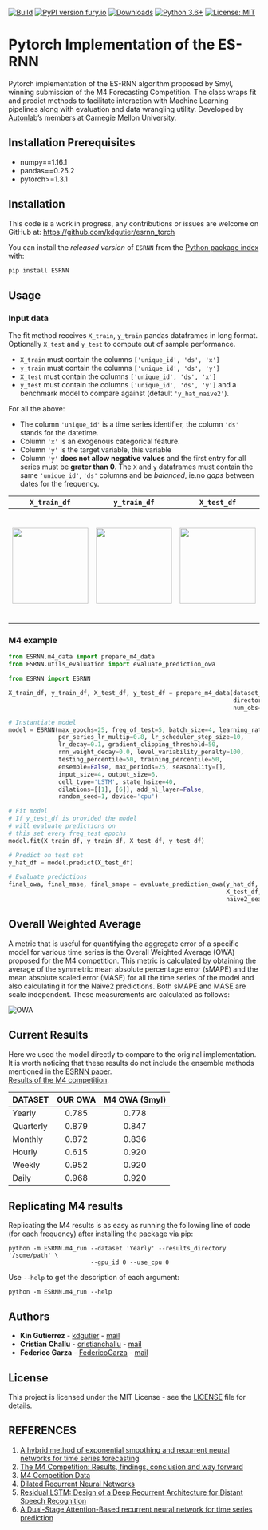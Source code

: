 [![Build](https://github.com/kdgutier/esrnn_torch/workflows/Python%20package/badge.svg?branch=pip)](https://github.com/kdgutier/esrnn_torch/tree/pip)
[![PyPI version fury.io](https://badge.fury.io/py/ESRNN.svg)](https://pypi.python.org/pypi/ESRNN/)
[![Downloads](https://pepy.tech/badge/esrnn)](https://pepy.tech/project/esrnn)
[![Python 3.6+](https://img.shields.io/badge/python-3.6+-blue.svg)](https://www.python.org/downloads/release/python-360+/)
[![License: MIT](https://img.shields.io/badge/License-MIT-green.svg)](https://github.com/kdgutier/esrnn_torch/blob/master/LICENSE)


# Pytorch Implementation of the ES-RNN
Pytorch implementation of the ES-RNN algorithm proposed by Smyl, winning submission of the M4 Forecasting Competition. The class wraps fit and predict methods to facilitate interaction with Machine Learning pipelines along with evaluation and data wrangling utility. Developed by [Autonlab](https://www.autonlab.org/)’s members at Carnegie Mellon University.

## Installation Prerequisites
* numpy==1.16.1
* pandas==0.25.2
* pytorch>=1.3.1

## Installation

This code is a work in progress, any contributions or issues are welcome on
GitHub at: https://github.com/kdgutier/esrnn_torch

You can install the *released version* of `ESRNN` from the [Python package index](https://pypi.org) with:

```python
pip install ESRNN
```

## Usage

### Input data

The fit method receives `X_train`, `y_train` pandas dataframes in long format. Optionally `X_test` and `y_test` to compute out of sample performance.
- `X_train` must contain the columns `['unique_id', 'ds', 'x']`
- `y_train` must contain the columns `['unique_id', 'ds', 'y']`
- `X_test` must contain the columns `['unique_id', 'ds', 'x']`
- `y_test` must contain the columns `['unique_id', 'ds', 'y']` and a benchmark model to compare against  (default `'y_hat_naive2'`).

For all the above:
- The column `'unique_id'` is a time series identifier, the column `'ds'` stands for the datetime.
- Column `'x'` is an exogenous categorical feature.
- Column `'y'` is the target variable, this variable 
- Column `'y'` **does not allow negative values** and the first entry for all series must be **grater than 0**.
The `X` and `y` dataframes must contain the same `'unique_id'`, `'ds'` columns and be *balanced*, ie.no *gaps* between dates for the frequency.


<center>

|`X_train_df`|`y_train_df` |`X_test_df`| `y_test_df`|
|:-----------:|:-----------:|:-----------:|:-----------:|
|<img src="https://raw.githubusercontent.com/kdgutier/esrnn_torch/master/.github/images/x_train.png" width="152"> | <img src="https://raw.githubusercontent.com/kdgutier/esrnn_torch/master/.github/images/y_train.png" width="152"> | <img src="https://raw.githubusercontent.com/kdgutier/esrnn_torch/master/.github/images/x_test.png" width="152"> | <img src="https://raw.githubusercontent.com/kdgutier/esrnn_torch/master/.github/images/y_test.png" width="223">|

</center>


### M4 example


```python
from ESRNN.m4_data import prepare_m4_data
from ESRNN.utils_evaluation import evaluate_prediction_owa

from ESRNN import ESRNN

X_train_df, y_train_df, X_test_df, y_test_df = prepare_m4_data(dataset_name='Yearly',
                                                               directory = './data',
                                                               num_obs=1000)

# Instantiate model
model = ESRNN(max_epochs=25, freq_of_test=5, batch_size=4, learning_rate=1e-4,
              per_series_lr_multip=0.8, lr_scheduler_step_size=10,
              lr_decay=0.1, gradient_clipping_threshold=50,
              rnn_weight_decay=0.0, level_variability_penalty=100,
              testing_percentile=50, training_percentile=50,
              ensemble=False, max_periods=25, seasonality=[],
              input_size=4, output_size=6,
              cell_type='LSTM', state_hsize=40,
              dilations=[[1], [6]], add_nl_layer=False,
              random_seed=1, device='cpu')

# Fit model
# If y_test_df is provided the model
# will evaluate predictions on
# this set every freq_test epochs
model.fit(X_train_df, y_train_df, X_test_df, y_test_df)

# Predict on test set
y_hat_df = model.predict(X_test_df)

# Evaluate predictions
final_owa, final_mase, final_smape = evaluate_prediction_owa(y_hat_df, y_train_df,
                                                             X_test_df, y_test_df,
                                                             naive2_seasonality=1)
```
## Overall Weighted Average

A metric that is useful for quantifying the aggregate error of a specific model for various time series is the Overall Weighted Average (OWA) proposed for the M4 competition. This metric is calculated by obtaining the average of the symmetric mean absolute percentage error (sMAPE) and the mean absolute scaled error (MASE) for all the time series of the model and also calculating it for the Naive2 predictions. Both sMAPE and MASE are scale independent. These measurements are calculated as follows:

![OWA](https://raw.githubusercontent.com/kdgutier/esrnn_torch/master/.github/images/metrics.png)



## Current Results
Here we used the model directly to compare to the original implementation. It is worth noticing that these results do not include the ensemble methods mentioned in the [ESRNN paper](https://www.sciencedirect.com/science/article/pii/S0169207019301153).<br/>
[Results of the M4 competition](https://www.researchgate.net/publication/325901666_The_M4_Competition_Results_findings_conclusion_and_way_forward).
<br/>

| DATASET   | OUR OWA | M4 OWA (Smyl) |
|-----------|:---------:|:--------:|
| Yearly    | 0.785   | 0.778  |
| Quarterly | 0.879   | 0.847  |
| Monthly   | 0.872   | 0.836  |
| Hourly    | 0.615   | 0.920  |
| Weekly    | 0.952   | 0.920  |
| Daily     | 0.968   | 0.920  |


## Replicating M4 results


Replicating the M4 results is as easy as running the following line of code (for each frequency) after installing the package via pip:

```console
python -m ESRNN.m4_run --dataset 'Yearly' --results_directory '/some/path' \
                       --gpu_id 0 --use_cpu 0
```

Use `--help` to get the description of each argument:

```console
python -m ESRNN.m4_run --help
```

## Authors
* **Kin Gutierrez** - [kdgutier](https://github.com/kdgutier) - [mail](kdgutier@cs.cmu.edu)
* **Cristian Challu** - [cristianchallu](https://github.com/cristianchallu) - [mail](cchallu@andrew.cmu.edu)
* **Federico Garza** - [FedericoGarza](https://github.com/FedericoGarza) - [mail](fede.garza.ramirez@gmail.com)

## License
This project is licensed under the MIT License - see the [LICENSE](https://github.com/kdgutier/esrnn_torch/blob/master/LICENSE) file for details.


## REFERENCES
1. [A hybrid method of exponential smoothing and recurrent neural networks for time series forecasting](https://www.sciencedirect.com/science/article/pii/S0169207019301153)
2. [The M4 Competition: Results, findings, conclusion and way forward](https://www.researchgate.net/publication/325901666_The_M4_Competition_Results_findings_conclusion_and_way_forward)
3. [M4 Competition Data](https://github.com/M4Competition/M4-methods/tree/master/Dataset)
4. [Dilated Recurrent Neural Networks](https://papers.nips.cc/paper/6613-dilated-recurrent-neural-networks.pdf)
5. [Residual LSTM: Design of a Deep Recurrent Architecture for Distant Speech Recognition](https://arxiv.org/abs/1701.03360)
6. [A Dual-Stage Attention-Based recurrent neural network for time series prediction](https://arxiv.org/abs/1704.02971)
